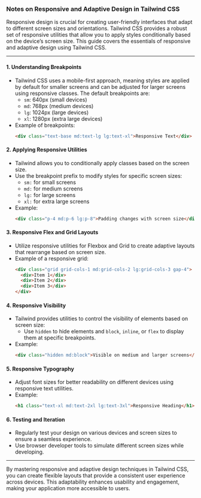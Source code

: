 ### Notes on Responsive and Adaptive Design in Tailwind CSS

Responsive design is crucial for creating user-friendly interfaces that adapt to different screen sizes and orientations. Tailwind CSS provides a robust set of responsive utilities that allow you to apply styles conditionally based on the device’s screen size. This guide covers the essentials of responsive and adaptive design using Tailwind CSS.

---

#### 1. **Understanding Breakpoints**
   - Tailwind CSS uses a mobile-first approach, meaning styles are applied by default for smaller screens and can be adjusted for larger screens using responsive classes. The default breakpoints are:
     - `sm`: 640px (small devices)
     - `md`: 768px (medium devices)
     - `lg`: 1024px (large devices)
     - `xl`: 1280px (extra large devices)
   - Example of breakpoints:
     ```html
     <div class="text-base md:text-lg lg:text-xl">Responsive Text</div>
     ```

#### 2. **Applying Responsive Utilities**
   - Tailwind allows you to conditionally apply classes based on the screen size.
   - Use the breakpoint prefix to modify styles for specific screen sizes:
     - `sm:` for small screens
     - `md:` for medium screens
     - `lg:` for large screens
     - `xl:` for extra large screens
   - Example:
     ```html
     <div class="p-4 md:p-6 lg:p-8">Padding changes with screen size</div>
     ```

#### 3. **Responsive Flex and Grid Layouts**
   - Utilize responsive utilities for Flexbox and Grid to create adaptive layouts that rearrange based on screen size.
   - Example of a responsive grid:
     ```html
     <div class="grid grid-cols-1 md:grid-cols-2 lg:grid-cols-3 gap-4">
       <div>Item 1</div>
       <div>Item 2</div>
       <div>Item 3</div>
     </div>
     ```

#### 4. **Responsive Visibility**
   - Tailwind provides utilities to control the visibility of elements based on screen size:
     - Use `hidden` to hide elements and `block`, `inline`, or `flex` to display them at specific breakpoints.
   - Example:
     ```html
     <div class="hidden md:block">Visible on medium and larger screens</div>
     ```

#### 5. **Responsive Typography**
   - Adjust font sizes for better readability on different devices using responsive text utilities.
   - Example:
     ```html
     <h1 class="text-xl md:text-2xl lg:text-3xl">Responsive Heading</h1>
     ```

#### 6. **Testing and Iteration**
   - Regularly test your design on various devices and screen sizes to ensure a seamless experience.
   - Use browser developer tools to simulate different screen sizes while developing.

---

By mastering responsive and adaptive design techniques in Tailwind CSS, you can create flexible layouts that provide a consistent user experience across devices. This adaptability enhances usability and engagement, making your application more accessible to users.